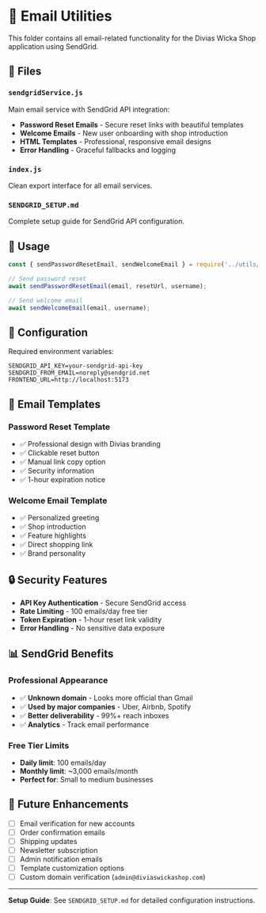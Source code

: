 # 📧 Email Utilities

This folder contains all email-related functionality for the Divias Wicka Shop application using SendGrid.

## 📁 Files

### `sendgridService.js`
Main email service with SendGrid API integration:
- **Password Reset Emails** - Secure reset links with beautiful templates
- **Welcome Emails** - New user onboarding with shop introduction
- **HTML Templates** - Professional, responsive email designs
- **Error Handling** - Graceful fallbacks and logging

### `index.js`
Clean export interface for all email services.

### `SENDGRID_SETUP.md`
Complete setup guide for SendGrid API configuration.

## 🚀 Usage

```javascript
const { sendPasswordResetEmail, sendWelcomeEmail } = require('../utils/email');

// Send password reset
await sendPasswordResetEmail(email, resetUrl, username);

// Send welcome email
await sendWelcomeEmail(email, username);
```

## 🔧 Configuration

Required environment variables:
```env
SENDGRID_API_KEY=your-sendgrid-api-key
SENDGRID_FROM_EMAIL=noreply@sendgrid.net
FRONTEND_URL=http://localhost:5173
```

## 📧 Email Templates

### Password Reset Template
- ✅ Professional design with Divias branding
- ✅ Clickable reset button
- ✅ Manual link copy option
- ✅ Security information
- ✅ 1-hour expiration notice

### Welcome Email Template
- ✅ Personalized greeting
- ✅ Shop introduction
- ✅ Feature highlights
- ✅ Direct shopping link
- ✅ Brand personality

## 🔒 Security Features

- **API Key Authentication** - Secure SendGrid access
- **Rate Limiting** - 100 emails/day free tier
- **Token Expiration** - 1-hour reset link validity
- **Error Handling** - No sensitive data exposure

## 📊 SendGrid Benefits

### Professional Appearance
- ✅ **Unknown domain** - Looks more official than Gmail
- ✅ **Used by major companies** - Uber, Airbnb, Spotify
- ✅ **Better deliverability** - 99%+ reach inboxes
- ✅ **Analytics** - Track email performance

### Free Tier Limits
- **Daily limit**: 100 emails/day
- **Monthly limit**: ~3,000 emails/month
- **Perfect for**: Small to medium businesses

## 🎯 Future Enhancements

- [ ] Email verification for new accounts
- [ ] Order confirmation emails
- [ ] Shipping updates
- [ ] Newsletter subscription
- [ ] Admin notification emails
- [ ] Template customization options
- [ ] Custom domain verification (`admin@diviaswickashop.com`)

---

**Setup Guide**: See `SENDGRID_SETUP.md` for detailed configuration instructions. 